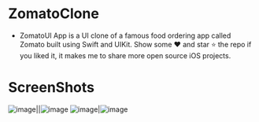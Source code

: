 # ZomatoClone
* ZomatoUI App is a UI clone of a famous food ordering app called Zomato built using Swift and UIKit. Show some ❤️ and star ⭐ the repo if you liked it, it makes me to share more open source iOS projects.

# ScreenShots
 ![image](https://user-images.githubusercontent.com/75114840/184344180-cdf0df3a-a0e0-4a72-b47b-2a1055f890f3.png)||![image](https://userimages.githubusercontent.com/75114840/184344273-437fb4e4-81ad-4d78-aa0b-61b8cad012fc.png)
 ![image](https://user-images.githubusercontent.com/75114840/184344321-e7544191-92ce-453b-839a-b8c8fc950720.png)|![image](https://user-images.githubusercontent.com/75114840/184344380-fe295b2a-eacd-479b-9d10-2f56a5d165ca.png)



